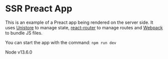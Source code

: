 # SSR Preact App

This is an example of a Preact app being rendered on the server side. It uses [Unistore](https://github.com/developit/unistore) to manage state, [react-router](https://github.com/ReactTraining/react-router) to manage routes and [Webpack](https://webpack.js.org/) to bundle JS files.

You can start the app with the command: `npm run dev`

Node v13.6.0
